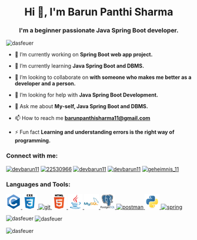 <h1 align="center">Hi 👋, I'm Barun Panthi Sharma</h1>
<h3 align="center">I'm a beginner passionate Java Spring Boot developer.</h3>

<p align="left"> <img src="https://komarev.com/ghpvc/?username=dasfeuer&label=Profile%20views&color=0e75b6&style=flat" alt="dasfeuer" /> </p>

- 🔭 I’m currently working on **Spring Boot web app project.**

- 🌱 I’m currently learning **Java Spring Boot and DBMS.**

- 👯 I’m looking to collaborate on **with someone who makes me better as a developer and a person.**

- 🤝 I’m looking for help with **Java Spring Boot Development.**

- 💬 Ask me about **My-self, Java Spring Boot and DBMS.**

- 📫 How to reach me **barunpanthisharma11@gmail.com**

- ⚡ Fun fact **Learning and understanding errors is the right way of programming.**

<h3 align="left">Connect with me:</h3>
<p align="left">
<a href="https://linkedin.com/in/devbarun11" target="blank"><img align="center" src="https://raw.githubusercontent.com/rahuldkjain/github-profile-readme-generator/master/src/images/icons/Social/linked-in-alt.svg" alt="devbarun11" height="30" width="40" /></a>
<a href="https://stackoverflow.com/users/22530966" target="blank"><img align="center" src="https://raw.githubusercontent.com/rahuldkjain/github-profile-readme-generator/master/src/images/icons/Social/stack-overflow.svg" alt="22530966" height="30" width="40" /></a>
<a href="https://fb.com/devbarun11" target="blank"><img align="center" src="https://raw.githubusercontent.com/rahuldkjain/github-profile-readme-generator/master/src/images/icons/Social/facebook.svg" alt="devbarun11" height="30" width="40" /></a>
<a href="https://instagram.com/devbarun11" target="blank"><img align="center" src="https://raw.githubusercontent.com/rahuldkjain/github-profile-readme-generator/master/src/images/icons/Social/instagram.svg" alt="devbarun11" height="30" width="40" /></a>
<a href="https://discord.gg/geheimnis_11" target="blank"><img align="center" src="https://raw.githubusercontent.com/rahuldkjain/github-profile-readme-generator/master/src/images/icons/Social/discord.svg" alt="geheimnis_11" height="30" width="40" /></a>
</p>

<h3 align="left">Languages and Tools:</h3>
<p align="left"> <a href="https://www.cprogramming.com/" target="_blank" rel="noreferrer"> <img src="https://raw.githubusercontent.com/devicons/devicon/master/icons/c/c-original.svg" alt="c" width="40" height="40"/> </a> <a href="https://www.w3schools.com/css/" target="_blank" rel="noreferrer"> <img src="https://raw.githubusercontent.com/devicons/devicon/master/icons/css3/css3-original-wordmark.svg" alt="css3" width="40" height="40"/> </a> <a href="https://git-scm.com/" target="_blank" rel="noreferrer"> <img src="https://www.vectorlogo.zone/logos/git-scm/git-scm-icon.svg" alt="git" width="40" height="40"/> </a> <a href="https://www.w3.org/html/" target="_blank" rel="noreferrer"> <img src="https://raw.githubusercontent.com/devicons/devicon/master/icons/html5/html5-original-wordmark.svg" alt="html5" width="40" height="40"/> </a> <a href="https://www.java.com" target="_blank" rel="noreferrer"> <img src="https://raw.githubusercontent.com/devicons/devicon/master/icons/java/java-original.svg" alt="java" width="40" height="40"/> </a> <a href="https://www.mysql.com/" target="_blank" rel="noreferrer"> <img src="https://raw.githubusercontent.com/devicons/devicon/master/icons/mysql/mysql-original-wordmark.svg" alt="mysql" width="40" height="40"/> </a> <a href="https://www.postgresql.org" target="_blank" rel="noreferrer"> <img src="https://raw.githubusercontent.com/devicons/devicon/master/icons/postgresql/postgresql-original-wordmark.svg" alt="postgresql" width="40" height="40"/> </a> <a href="https://postman.com" target="_blank" rel="noreferrer"> <img src="https://www.vectorlogo.zone/logos/getpostman/getpostman-icon.svg" alt="postman" width="40" height="40"/> </a> <a href="https://www.python.org" target="_blank" rel="noreferrer"> <img src="https://raw.githubusercontent.com/devicons/devicon/master/icons/python/python-original.svg" alt="python" width="40" height="40"/> </a> <a href="https://spring.io/" target="_blank" rel="noreferrer"> <img src="https://www.vectorlogo.zone/logos/springio/springio-icon.svg" alt="spring" width="40" height="40"/> </a> </p>

<p><img align="left" src="https://github-readme-stats.vercel.app/api/top-langs?username=dasfeuer&show_icons=true&locale=en&layout=compact" alt="dasfeuer" /></p>

<p>&nbsp;<img align="center" src="https://github-readme-stats.vercel.app/api?username=dasfeuer&show_icons=true&locale=en" alt="dasfeuer" /></p>

<p><img align="center" src="https://github-readme-streak-stats.herokuapp.com/?user=dasfeuer&" alt="dasfeuer" /></p>
